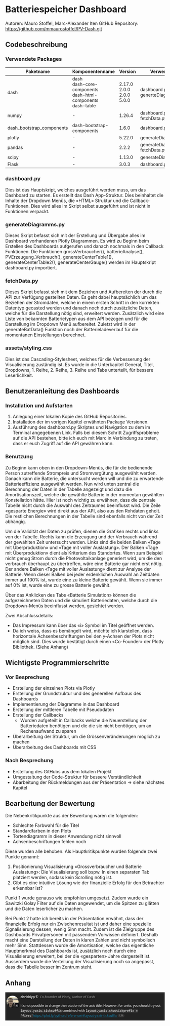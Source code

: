 # Batteriespeicher Dashboard 
Autoren: Mauro Stoffel, Marc-Alexander Iten
GitHub Repository: https://github.com/mmaurostoffel/PV-Dash.git
## Codebeschreibung
### Verwendete Packages 

| Paketname| Komponentenname | Version   | Verwendet in                          |
|-----| --- |-------------------------------------|---------------------------------------|
| dash| dash<br/>dash-core-components<br/>dash-html- components<br/>dash-table | 2.17.0<br/>2.0.0<br/>2.0.0<br/>5.0.0 | dashboard.py<br/>generteDiagrams.py   |
| numpy| - | 1.26.4    | dashboard.py<br/>fetchData.py         |
| dash_bootstrap_components |dash-bootstrap-components| 1.6.0 | dashboard.py                          | 
| plotly| - | 5.22.0| generateDiagramms.py                  |
| pandas| -| 2.2.2| generateDiagramms.py<br/>fetchData.py | 
| scipy | -| 1.13.0      | generateDiagramms.py                  |
| Flask | - | 3.0.3 | dashboard.py                          |

### dashboard.py
Dies ist das Hauptskript, welches ausgeführt werden muss, um das Dashboard zu starten. Es erstellt das Dash App-Struktur. Dies beinhaltet die Inhalte der Dropdown Menüs, die «HTML» Struktur und die Callback-Funktionen. Dies wird alles im Skript selbst ausgeführt und ist nicht in Funktionen verpackt.

### generateDiagramms.py
Dieses Skript befasst sich mit der Erstellung und Übergabe alles im Dashboard vorhandenen Plotly Diagrammen. Es wird zu Beginn beim Erstellen des Dashboards aufgerufen und danach nochmals in den Callback Funktionen. Die Funktionen grossVerbraucher(), batterieAnalyse(), PVErzeugung_Verbrauch(), generateCenterTable1(), generateCenterTable2(), generateCenterGauge() werden im Hauptskript dashboard.py importiert.

### fetchData.py
Dieses Skript befasst sich mit dem Beziehen und Aufbereiten der durch die API zur Verfügung gestellten Daten. Es geht dabei hauptsächlich um das Beziehen der Stromdaten, welche in einem ersten Schritt in den korrekten Datentyp gecasted werden und danach noch durch zusätzliche Daten, welche für die Darstellung nötig sind, erweitert werden. Zusätzlich wird eine Liste von bekannten Batterietypen aus dem API bezogen und für die Darstellung im Dropdown Menü aufbereitet. Zuletzt wird in der generateBatData() Funktion noch der Batterieladeverlauf für die momentanen Einstellungen berechnet.

### assets/styling.css
Dies ist das Cascading-Stylesheet, welches für die Verbesserung der Visualisierung zuständig ist. Es wurde in die Unterkapitel General, Titel, Dropdowns, 1. Reihe, 2. Reihe, 3. Reihe und Tabs unterteilt, für bessere Leserlichkeit.

## Benutzeranleitung des Dashboards
### Installation und Aufstarten
1. Anlegung einer lokalen Kopie des GitHub Repositories.
2. Installation der im vorigen Kapitel erwähnten Package Versionen.
3. Ausführung des dashboard.py Skriptes und Navigation zu dem im Terminal angegebenen Link. Falls bei diesem Schritt Zugriffsprobleme auf die API bestehen, bitte ich euch mit Marc in Verbindung zu treten, dass er euch Zugriff auf die API gewähren kann.

### Benutzung
Zu Beginn kann oben in den Dropdown-Menüs, die für die bedienende Person zutreffende Strompreis und Stromvergütung ausgewählt werden. Danach kann die Batterie, die untersucht werden will und die zu erwartende Batterieeffizienz ausgewählt werden. Nun wird unten zentral die Berechnung der Daten in der Tabelle angezeigt und dazu die Amortisationszeit, welche die gewählte Batterie in der momentan gewählten Konstellation hätte. Hier ist noch wichtig zu erwähnen, dass die zentrale Tabelle nicht durch die Auswahl des Zeitraumes beeinflusst wird. Die Zeile «gesparte Energie» wird direkt aus der API, also aus den Rohdaten geholt. Die restlichen Berechnungen in der Tabelle sind ebenfalls nicht von der Zeit abhängig.

Um die Validität der Daten zu prüfen, dienen die Grafiken rechts und links von der Tabelle. Rechts kann die Erzeugung und der Verbrauch während der gewählten Zeit untersucht werden. Links sind die beiden Balken «Tage mit Überproduktion» und «Tage mit voller Auslastung». Der Balken «Tage mit Überproduktion» dient als Kriterium des Standortes. Wenn zum Beispiel nicht genug Strom durch die Photovoltaikanlage generiert wird, um die den verbrauch überhaupt zu übertreffen, wäre eine Batterie gar nicht erst nötig. Der andere Balken «Tage mit voller Auslastung» dient zur Analyse der Batterie. Wenn dieser Balken bei jeder erdenklichen Auswahl an Zeitdaten immer auf 100% ist, wurde eine zu kleine Batterie gewählt. Wenn sie immer auf 0% ist, wurde eine zu grosse Batterie gewählt.

Über das Anklicken des Tabs «Batterie Simulation» können die aufgezeichneten Daten und die simuliert Batteriedaten, welche durch die Dropdown-Menüs beeinflusst werden, gesichtet werden.

Zwei Abschlussdetails:
- Das Impressum kann über das «i» Symbol im Titel geöffnet werden.
- Da ich weiss, dass es bemängelt wird, möchte ich klarstellen, dass horizontale Achsenbeschriftungen bei den y-Achsen der Plots nicht möglich sind. Dies wurde bestätigt durch einen «Co-Founder» der Plotly Bibliothek. (Siehe Anhang)

## Wichtigste Programmierschritte
### Vor Besprechung
- Erstellung der einzelnen Plots via Plotly
- Erstellung der Grundstruktur und des generellen Aufbaus des Dashboards
- Implementierung der Diagramme in das Dashboard
- Erstellung der mittleren Tabelle mit Pseudodaten
- Erstellung der Callbacks
  - Wurden aufgeteilt in Callbacks welche die Neuerstellung der Batteriedaten benötigen und die die sie nicht benötigen, um an Rechenaufwand zu sparen
- Überarbeitung der Struktur, um die Grössenveränderungen möglich zu machen
- Überarbeitung des Dashboards mit CSS

### Nach Besprechung
- Erstellung des GitHubs aus dem lokalen Projekt
- Umgestaltung der Code-Struktur für bessere Verständlichkeit
- Abarbeitung der Rückmeldungen aus der Präsentation → siehe nächstes Kapitel

## Bearbeitung der Bewertung
Die Nebenkritikpunkte aus der Bewertung waren die folgenden:
- Schlechte Farbwahl für die Titel
- Standardfarben in den Plots
- Tortendiagramm in dieser Anwendung nicht sinnvoll
- Achsenbeschriftungen fehlen noch

Diese wurden alle behoben. 
Als Hauptkritikpunkte wurden folgende zwei Punkte genannt:
1. Positionierung Visualisierung «Grossverbraucher und Batterie Auslastung»: Die Visualisierung soll bspw. In einen separaten Tab platziert werden, sodass kein Scrolling nötig ist.
2. Gibt es eine intuitive Lösung wie der finanzielle Erfolg für den Betrachter erkennbar ist?

Punkt 1 wurde genauso wie empfohlen umgesetzt. Zudem wurde ein Sawitzki Golay Filter auf die Daten angewendet, um die Spitzen zu glätten und die Daten leserlicher zu machen.

Bei Punkt 2 hatte ich bereits in der Präsentation erwähnt, dass der finanzielle Erfolg nur ein Zwischenresultat ist und daher eine spezielle Signalisierung dessen, wenig Sinn macht. Zudem ist die Zielgruppe des Dashboards Privatpersonen mit passendem Vorwissen definiert. Deshalb macht eine Darstellung der Daten in klaren Zahlen und nicht symbolisch mehr Sinn. Stattdessen wurde die Amortisation, welche das eigentliche Hauptmerkmal des Dashboards ist, zusätzlich noch durch eine Visualisierung erweitert, bei der die «gesparten» Jahre dargestellt ist. Ausserdem wurde die Verteilung der Visualisierung noch so angepasst, dass die Tabelle besser im Zentrum steht.

## Anhang
<img src="assets/readme-chriddyp.png">

